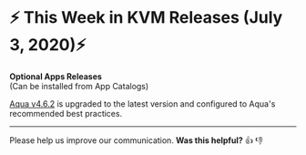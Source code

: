 # :zap: This Week in KVM Releases (July 3, 2020):zap:

**Optional Apps Releases**  
(Can be installed from App Catalogs)

[Aqua v4.6.2](https://github.com/giantswarm/aqua-app/blob/master/CHANGELOG.md#v462-2020-07-02) is upgraded to the latest version and configured to Aqua's recommended best practices.

---

Please help us improve our communication. **Was this helpful?** :thumbsup: :thumbsdown:
